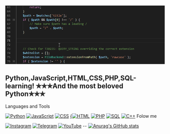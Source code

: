 [![Header](https://github.com/Mirbek-W/Mirbek-w/blob/main/assets/gifprof.gif)](https://www.sololearn.com/profile/12493044)

## Python,JavaScript,HTML,CSS,PHP,SQL-learning! ✯✯✯And the most beloved Python✯✯✯

Languages and Tools

[![Python](https://img.shields.io/badge/-Python-090909?style=for-the-badge&logo=Python)](/assets/Python.png)
[![JavaScript](https://img.shields.io/badge/-JavaScript-090909?style=for-the-badge&logo=JavaScript&logoColor=FFDD55)](/assets/JS.png)
[![CSS](https://img.shields.io/badge/-Css-090909?style=for-the-badge&logo=Css&logoColor=FFDD55)](/assets/JS.png)
[{![HTML](https://img.shields.io/badge/-Html-090909?style=for-the-badge&logo=Html&logoColor=FFDD55)](/assets/Html.png)
[![PHP](https://img.shields.io/badge/-PHP-090909?style=for-the-badge&logo=PHP&logoColor=23AAF2)](/assets/PHP.png)
[![SQL](https://img.shields.io/badge/-SQL-090909?style=for-the-badge&logo=mysql&logoColor=23A8F2)](/assets/SQL.png)
[![С++](https://img.shields.io/badge/-C++-090909?style=for-the-badge&logo=C%2B%2B&logoColor=00599C)](/assets/С++.png)
Folow me

[![Instagram](https://img.shields.io/badge/-Instagram-090909?style=for-the-badge&logo=Instagram&logoColor=DD4F43)](https://www.instagram.com/mirbek_w/)
[![Telegram](https://img.shields.io/badge/-Telegram-090909?style=for-the-badge&logo=Telegram&logoColor=23A8F2)](https://t.me/Mirbek_w)
[![YouTube](https://img.shields.io/youtube/channel/subscribers/UCc6raHjNhP_prXed3tP-h9A?style=for-the-badge)](https://www.youtube.com/channel/UCc6raHjNhP_prXed3tP-h9A) --
[![Anurag's GitHub stats](https://github-readme-stats.vercel.app/api?username=Mirbek-W&show_icons=true&theme=radical)](https://github.com/anuraghazra/github-readme-stats)
